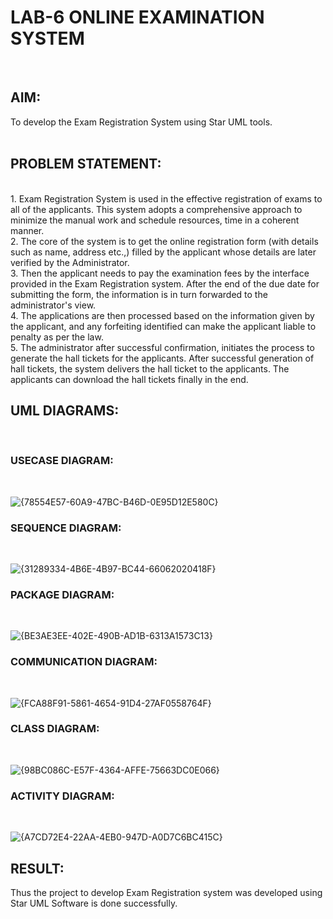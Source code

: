 # LAB-6                         ONLINE EXAMINATION SYSTEM
</BR>

## AIM:
To develop the Exam Registration System using Star UML tools.
</BR>
</BR>
## PROBLEM STATEMENT:
</BR>
1. Exam Registration System is used in the effective registration of exams to all of the
applicants. This system adopts a comprehensive approach to minimize the manual work and
schedule resources, time in a coherent manner.
</BR>
2. The core of the system is to get the online registration form (with details such as name,
address etc.,) filled by the applicant whose details are later verified by the Administrator.
</BR>
3. Then the applicant needs to pay the examination fees by the interface provided in the
Exam Registration system. After the end of the due date for submitting the form, the
information is in turn forwarded to the administrator's view.
</BR>
4. The applications are then processed based on the information given by the applicant,
and any forfeiting identified can make the applicant liable to penalty as per the law.
</BR>
5. The administrator after successful confirmation, initiates the process to generate the
hall tickets for the applicants. After successful generation of hall tickets, the system delivers
the hall ticket to the applicants. The applicants can download the hall tickets finally in the end.
</BR>

## UML DIAGRAMS:
</BR>

### USECASE DIAGRAM:
</BR>

![{78554E57-60A9-47BC-B46D-0E95D12E580C}](https://github.com/user-attachments/assets/d182d01e-35eb-43aa-bc00-46df5844f11d)

### SEQUENCE DIAGRAM:
</BR>

![{31289334-4B6E-4B97-BC44-66062020418F}](https://github.com/user-attachments/assets/b48ab24b-5175-459a-b87e-bbbeea9328af)

### PACKAGE DIAGRAM:
</BR>

![{BE3AE3EE-402E-490B-AD1B-6313A1573C13}](https://github.com/user-attachments/assets/6224af72-fecb-403e-8a56-7722df0895ee)

### COMMUNICATION DIAGRAM:
</BR>

![{FCA88F91-5861-4654-91D4-27AF0558764F}](https://github.com/user-attachments/assets/a36aa22c-e565-469a-9f34-3e5cbff0f708)

### CLASS DIAGRAM:
</BR>

![{98BC086C-E57F-4364-AFFE-75663DC0E066}](https://github.com/user-attachments/assets/98436038-e94a-44ac-ac55-55888bfb7bb0)

### ACTIVITY DIAGRAM:
</BR>

![{A7CD72E4-22AA-4EB0-947D-A0D7C6BC415C}](https://github.com/user-attachments/assets/5c077b14-3336-42db-b83c-e7a7ce2678fa)

## RESULT:
Thus the project to develop Exam Registration system was developed using Star UML
Software is done successfully.

